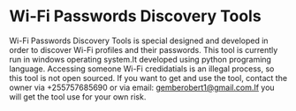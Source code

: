# Wi-Fi Passwords Discovery Tools
Wi-Fi Passwords Discovery Tools is special designed and developed in order to discover Wi-Fi profiles and their passwords. This tool is currently run in windows operating system.It developed using python programing language. Accessing someone Wi-Fi credidatials is an illegal process, so this tool is not open sourced. If you want to get and use the tool, contact the owner via +255757685690 or via email: gemberobert1@gmail.com.If you will get the tool use for your own risk.
